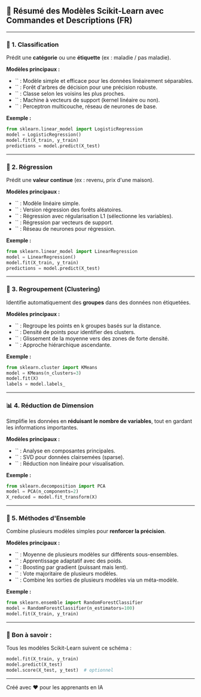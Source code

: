 ## 🌟 Résumé des Modèles Scikit-Learn avec Commandes et Descriptions (FR)

---

### 📘 1. Classification

Prédit une **catégorie** ou une **étiquette** (ex : maladie / pas maladie).

**Modèles principaux :**

- `` : Modèle simple et efficace pour les données linéairement séparables.
- `` : Forêt d'arbres de décision pour une précision robuste.
- `` : Classe selon les voisins les plus proches.
- `` : Machine à vecteurs de support (kernel linéaire ou non).
- `` : Perceptron multicouche, réseau de neurones de base.

**Exemple :**

```python
from sklearn.linear_model import LogisticRegression
model = LogisticRegression()
model.fit(X_train, y_train)
predictions = model.predict(X_test)
```

---

### 📑 2. Régression

Prédit une **valeur continue** (ex : revenu, prix d'une maison).

**Modèles principaux :**

- `` : Modèle linéaire simple.
- `` : Version régression des forêts aléatoires.
- `` : Régression avec régularisation L1 (sélectionne les variables).
- `` : Régression par vecteurs de support.
- `` : Réseau de neurones pour régression.

**Exemple :**

```python
from sklearn.linear_model import LinearRegression
model = LinearRegression()
model.fit(X_train, y_train)
predictions = model.predict(X_test)
```

---

### 📃 3. Regroupement (Clustering)

Identifie automatiquement des **groupes** dans des données non étiquetées.

**Modèles principaux :**

- `` : Regroupe les points en k groupes basés sur la distance.
- `` : Densité de points pour identifier des clusters.
- `` : Glissement de la moyenne vers des zones de forte densité.
- `` : Approche hiérarchique ascendante.

**Exemple :**

```python
from sklearn.cluster import KMeans
model = KMeans(n_clusters=3)
model.fit(X)
labels = model.labels_
```

---

### 📊 4. Réduction de Dimension

Simplifie les données en **réduisant le nombre de variables**, tout en gardant les informations importantes.

**Modèles principaux :**

- `` : Analyse en composantes principales.
- `` : SVD pour données clairsemées (sparse).
- `` : Réduction non linéaire pour visualisation.

**Exemple :**

```python
from sklearn.decomposition import PCA
model = PCA(n_components=2)
X_reduced = model.fit_transform(X)
```

---

### 📄 5. Méthodes d'Ensemble

Combine plusieurs modèles simples pour **renforcer la précision**.

**Modèles principaux :**

- `` : Moyenne de plusieurs modèles sur différents sous-ensembles.
- `` : Apprentissage adaptatif avec des poids.
- `` : Boosting par gradient (puissant mais lent).
- `` : Vote majoritaire de plusieurs modèles.
- `` : Combine les sorties de plusieurs modèles via un méta-modèle.

**Exemple :**

```python
from sklearn.ensemble import RandomForestClassifier
model = RandomForestClassifier(n_estimators=100)
model.fit(X_train, y_train)
```

---

### 🔹 Bon à savoir :

Tous les modèles Scikit-Learn suivent ce schéma :

```python
model.fit(X_train, y_train)
model.predict(X_test)
model.score(X_test, y_test)  # optionnel
```

---

Créé avec ❤️ pour les apprenants en IA

